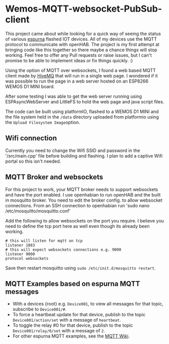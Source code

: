 ﻿# Wemos-MQTT-websocket-PubSub-client
 
This project came about while looking for a quick way of seeing the status of various [espurna](https://github.com/xoseperez/espurna) flashed IOT devices. All of my devices use the MQTT protocol to communicate with openHAB. The project is my first attempt at bringing code like this together so there maybe a chance things will stop working. Feel free to offer any Pull requests or raise issues, but I can't promise to be able to implement ideas or fix things quickly. :)
 
Using the option of MQTT over websockets, I found a web based MQTT client made by [HiveMQ](https://github.com/hivemq/hivemq-mqtt-web-client) that will run in a single web page. I wondered if it was possible to run the page in a web server hosted on an ESP8266 WEMOS D1 MINI board.
 
After some testing I was able to get the web server running using ESPAsyncWebServer and LittleFS to hold the web page and java script files.
 
The code can be built using platformIO, flashed to a WEMOS D1 MINI and the file system held in the `/data` directory uploaded from platformio using the `Upload Filesystem Image`option.
 
 ## Wifi connection
 
 Currently you need to change the Wifi SSID and password in the '/src/main.cpp' file before building and flashing. I plan to add a captive Wifi portal so this isn't needed.
 
 ## MQTT Broker and websockets

For this project to work, your MQTT broker needs to support websockets and have the port enabled. I use openhabian to run openHAB and the built in mosquitto broker. You need to edit the broker config. to allow websocket connections. From an SSH connection to openhabian run 'sudo nano /etc/mosquitto/mosquitto.conf' 

Add the following to allow websockets on the port you require. I believe you need to define the tcp port here as well even though its already been working.
```
# this will listen for mqtt on tcp
listener 1883
# this will expect websockets connections e.g. 9000
listener 9000
protocol websockets
```

Save then restart mosquitto using `sudo /etc/init.d/mosquitto restart`. 

## MQTT Examples based on espurna MQTT messages

- With a devices {root} e.g. `Device001`, to view all messages for that topic, subscribe to `Device001/#`.<br>
- To force a heartbeat update for that device, publish to the topic `Device001/action/set` with a message of `heartbeat`.<br>
- To toggle the relay #0 for that device, publish to the topic `Device001/relay/0/set` with a message of `2`.<br>
- For other espurna MQTT examples, see the [MQTT Wiki](https://github.com/xoseperez/espurna/wiki/MQTT).
